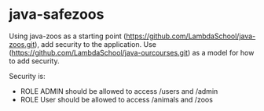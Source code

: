 # java-safezoos

Using java-zoos as a starting point (https://github.com/LambdaSchool/java-zoos.git), add security to the application. Use (https://github.com/LambdaSchool/java-ourcourses.git) as a model for how to add security.

Security is:
* ROLE ADMIN should be allowed to access /users and /admin
* ROLE User should be allowed to access /animals and /zoos
